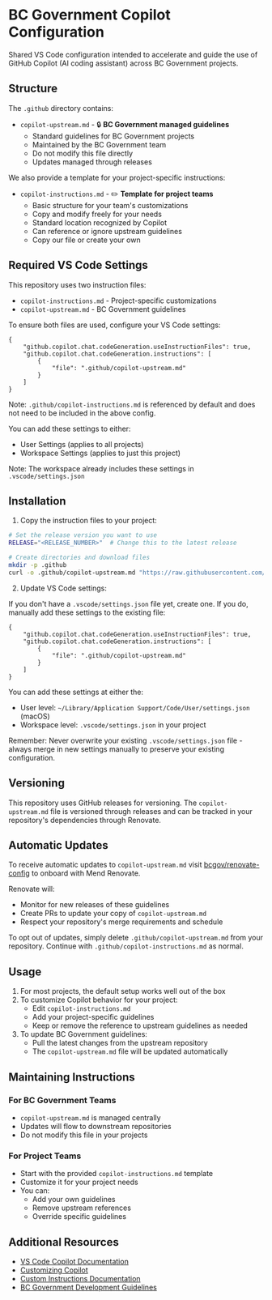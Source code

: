 # BC Government Copilot Configuration

Shared VS Code configuration intended to accelerate and guide the use of GitHub Copilot (AI coding assistant) across BC Government projects.

## Structure

The `.github` directory contains:

- `copilot-upstream.md` - 🔒 **BC Government managed guidelines**
  - Standard guidelines for BC Government projects
  - Maintained by the BC Government team
  - Do not modify this file directly
  - Updates managed through releases

We also provide a template for your project-specific instructions:
- `copilot-instructions.md` - ✏️ **Template for project teams**
  - Basic structure for your team's customizations
  - Copy and modify freely for your needs
  - Standard location recognized by Copilot
  - Can reference or ignore upstream guidelines
  - Copy our file or create your own

## Required VS Code Settings

This repository uses two instruction files:
- `copilot-instructions.md` - Project-specific customizations
- `copilot-upstream.md` - BC Government guidelines

To ensure both files are used, configure your VS Code settings:

```jsonc
{
    "github.copilot.chat.codeGeneration.useInstructionFiles": true,
    "github.copilot.chat.codeGeneration.instructions": [
        {
            "file": ".github/copilot-upstream.md"
        }
    ]
}
```
Note: `.github/copilot-instructions.md` is referenced by default and does not need to be included in the above config.

You can add these settings to either:
- User Settings (applies to all projects)
- Workspace Settings (applies to just this project)

Note: The workspace already includes these settings in `.vscode/settings.json`

## Installation

1. Copy the instruction files to your project:
```bash
# Set the release version you want to use
RELEASE="<RELEASE_NUMBER>"  # Change this to the latest release

# Create directories and download files
mkdir -p .github
curl -o .github/copilot-upstream.md "https://raw.githubusercontent.com/bcgov/copilot-instructions/${RELEASE}/.github/copilot-upstream.md"
```

2. Update VS Code settings:

If you don't have a `.vscode/settings.json` file yet, create one. If you do, manually add these settings to the existing file:

```jsonc
{
    "github.copilot.chat.codeGeneration.useInstructionFiles": true,
    "github.copilot.chat.codeGeneration.instructions": [
        {
            "file": ".github/copilot-upstream.md"
        }
    ]
}
```

You can add these settings at either the:
- User level: `~/Library/Application Support/Code/User/settings.json` (macOS)
- Workspace level: `.vscode/settings.json` in your project

Remember: Never overwrite your existing `.vscode/settings.json` file - always merge in new settings manually to preserve your existing configuration.

## Versioning

This repository uses GitHub releases for versioning. The `copilot-upstream.md` file is versioned through releases and can be tracked in your repository's dependencies through Renovate.

## Automatic Updates

To receive automatic updates to `copilot-upstream.md` visit [bcgov/renovate-config](https://github.com/bcgov/renovate-config) to onboard with Mend Renovate.

Renovate will:
- Monitor for new releases of these guidelines
- Create PRs to update your copy of `copilot-upstream.md`
- Respect your repository's merge requirements and schedule

To opt out of updates, simply delete `.github/copilot-upstream.md` from your repository.  Continue with `.github/copilot-instructions.md` as normal.

## Usage

1. For most projects, the default setup works well out of the box
2. To customize Copilot behavior for your project:
   - Edit `copilot-instructions.md`
   - Add your project-specific guidelines
   - Keep or remove the reference to upstream guidelines as needed
3. To update BC Government guidelines:
   - Pull the latest changes from the upstream repository
   - The `copilot-upstream.md` file will be updated automatically

## Maintaining Instructions

### For BC Government Teams
- `copilot-upstream.md` is managed centrally
- Updates will flow to downstream repositories
- Do not modify this file in your projects

### For Project Teams
- Start with the provided `copilot-instructions.md` template
- Customize it for your project needs
- You can:
  - Add your own guidelines
  - Remove upstream references
  - Override specific guidelines

## Additional Resources

- [VS Code Copilot Documentation](https://code.visualstudio.com/docs/copilot/overview)
- [Customizing Copilot](https://code.visualstudio.com/docs/copilot/copilot-customization)
- [Custom Instructions Documentation](https://code.visualstudio.com/docs/copilot/copilot-customization)
- [BC Government Development Guidelines](https://github.com/bcgov/vscode-settings)
